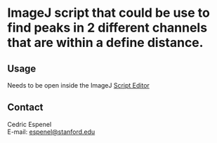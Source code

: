  ImageJ script that could be use to find peaks in 2 different channels that are within a define distance.  
==================================

## Usage

Needs to be open inside the ImageJ [Script Editor](https://imagej.net/Scripting)

## Contact
Cedric Espenel  
E-mail: espenel@stanford.edu
